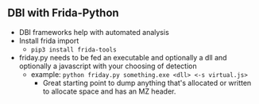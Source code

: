 ## DBI with Frida-Python
- DBI frameworks help with automated analysis
- Install frida import
	- `pip3 install frida-tools`
- friday.py needs to be fed an executable and optionally a dll and optionally a javascript with your choosing of detection
	- example: `python friday.py something.exe <dll> <-s virtual.js>`
 	  	- Great starting point to dump anything that's allocated or written to allocate space and has an MZ header.

